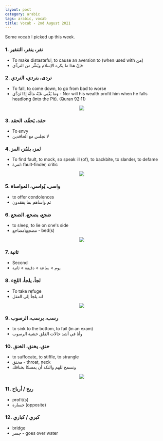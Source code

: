 ```yaml
---
layout: post
category: arabic
tags: arabic, vocab
title: Vocab - 2nd August 2021
---
```

Some vocab I picked up this week. 

### 1. نفر، ينفر، التنفير
- To make distasteful, to cause an aversion to (when used with من)
- فإنّ هذا ما يكره الإسلام ويُنفِّر من التردِّي
 

### 2. تردى، يتردي، التردي
- To fall, to come down, to go from bad to worse
- وَمَا يُغْنِي عَنْهُ مَالُهُ إِذَا تَرَدَّى - Nor will his wealth profit him when he falls headlong (into the Pit). (Quran 92:11)

<center> <img src = "{{baseurl}}/assets/img/posts/arabic/trda.jpg">
</center>

### 3. حقد، يَحقُد، الحقد
- To envy
- لا تجلس مع الحاقدين


### 4. لمز، يلمُز، المز
- To find fault, to mock, so speak ill (of), to backbite, to slander, to defame
- لمزة: fault-finder, critic

<center> <img src = "{{baseurl}}/assets/img/posts/arabic/lmz.jpg">
</center>

### 5. واسى، يُواسي، المواساة
- to offer condolences
- ثم واساهم بما يفقدون  


### 6. ضجع، يضجع، الضجع
- to sleep, to lie on one's side
- مضجع\مضاجع - bed(s)
<center> <img src = "{{baseurl}}/assets/img/posts/arabic/dje.jpg">
</center>

### 7. ثانية
- Second
- يوم > ساعة > دقيقة > ثانية

### 8. لجأ، يلجأ، اللجء
- To take refuge 
- انه يلجأ إلى العقل
<center> <img src = "{{baseurl}}/assets/img/posts/arabic/lja.jpg">
</center>

### 9. رسب، يرسب، الرسوب
- to sink to the bottom, to fail (in an exam)
- وأنا في أشد حالات القلق خشية الرسوب

### 10. خنق، يخنق، الخنق
- to suffocate, to stiffle, to strangle
- مخنق - throat, neck
- وتسمح للهم والنكد أن يمسكا بخناقك
<center> <img src = "{{baseurl}}/assets/img/posts/arabic/khnq.jpg">
</center>

### 11. ربح / أرباح
- profit(s)
- خسارة (opposite)

### 12. كبري / كباري
- bridge
- جسر - goes over water
